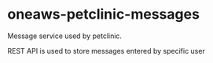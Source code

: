 # oneaws-petclinic-messages
Message service used by petclinic.

REST API is used to store messages entered by specific user
